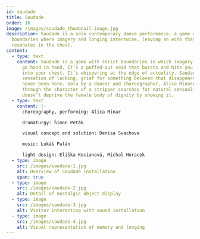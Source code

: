 ```yaml
---
id: saudade
title: Saudade
order: 16
image: /images/saudade_thunbnail-image.jpg
description: Saudade is a solo contemporary dance performance, a game of strict
  boundaries where imagery and longing intertwine, leaving an echo that
  resonates in the chest.
content:
  - type: text
    content: Saudade is a game with strict boundaries in which imagery and longing
      go hand in hand. It’s a puffed-out void that bursts and hits you right
      into your chest. It’s whispering at the edge of actuality. Saudade – the
      sensation of lacking, grief for something beloved that disappeared or has
      never been here. Solo by a dancer and choreographer, Alica Minárová, who
      through the character of a stripper searches for natural sensuality that
      doesn’t deprive the female body of dignity by showing it.
  - type: text
    content: |-
      choreography, performing: Alica Minar

      dramaturgy: Šimon Peták

      visual concept and solution: Denisa Svachova

      music: Lukáš Palán

      light design: Eliška Kocianová, Michal Horacek
  - type: image
    src: /images/saudade-1.jpg
    alt: Overview of Saudade installation
    span: true
  - type: image
    src: /images/saudade-2.jpg
    alt: Detail of nostalgic object display
  - type: image
    src: /images/saudade-3.jpg
    alt: Visitor interacting with sound installation
  - type: image
    src: /images/saudade-4.jpg
    alt: Visual representation of memory and longing
---
```

